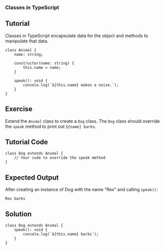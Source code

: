 ### Classes in TypeScript

Tutorial
-------
Classes in TypeScript encapsulate data for the object and methods to manipulate that data.

    class Animal {
        name: string;

        constructor(name: string) {
            this.name = name;
        }

        speak(): void {
            console.log(`${this.name} makes a noise.`);
        }
    }

Exercise
-------
Extend the `Animal` class to create a `Dog` class. The `Dog` class should override the `speak` method to print out `${name} barks`.

Tutorial Code
-------

    class Dog extends Animal {
        // Your code to override the speak method
    }

Expected Output
-------
After creating an instance of Dog with the name "Rex" and calling `speak()`:

    Rex barks

Solution
-------

    class Dog extends Animal {
        speak(): void {
            console.log(`${this.name} barks`);
        }
    }